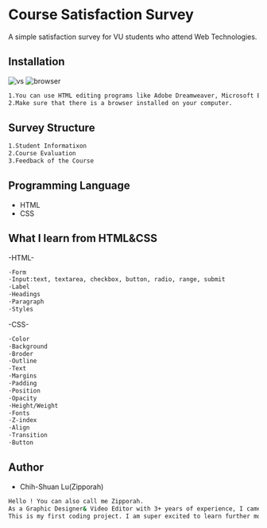 # Course Satisfaction Survey
A simple satisfaction survey for VU students who attend Web Technologies.
## Installation
![vs](https://user-images.githubusercontent.com/112389820/187873188-c9660f0c-7562-4da5-a952-105ba4ca585a.png)
![browser](https://user-images.githubusercontent.com/112389820/187874077-ae4b884d-b6b7-4c5c-8bbd-f73462e326b8.png)
```bash
1.You can use HTML editing programs like Adobe Dreamweaver, Microsoft Expression Web, and Visual Studio Code.
2.Make sure that there is a browser installed on your computer.
```
## Survey Structure
```bash
1.Student Informatixon
2.Course Evaluation
3.Feedback of the Course
```
## Programming Language
* HTML
* CSS

## What I learn from HTML&CSS
-HTML-
```bash
·Form   
·Input:text, textarea, checkbox, button, radio, range, submit
·Label
·Headings
·Paragraph
·Styles
```
-CSS-
```bash
·Color
·Background
·Broder
·Outline
·Text
·Margins
·Padding
·Position
·Opacity 
·Height/Weight
·Fonts
·Z-index
·Align
·Transition
·Button
```
## Author
* Chih-Shuan Lu(Zipporah)
```bash
Hello ! You can also call me Zipporah.
As a Graphic Designer& Video Editor with 3+ years of experience, I came to Australia to study Master of Digiatal Media.
This is my first coding project. I am super excited to learn further more!
```